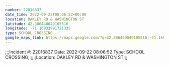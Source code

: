 ```yaml
---
number: 22016837
date_time: 2022-09-22T08:06:52+00:00
location: OAKLEY RD & WASHINGTON ST
latitude: 42.386440049105516
longitude: -71.16933991721335
type: SCHOOL CROSSING
google_maps_link: https://maps.google.com/?q=42.386440049105516,-71.16933991721335
---
```


;;;Incident #: 22016837  Date: 2022-09-22 08:06:52   Type: SCHOOL CROSSING;;;;;;Location: OAKLEY RD & WASHINGTON ST;;;

